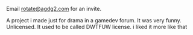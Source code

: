 Email rotate@agdg2.com for an invite. 

A project i made just for drama in a gamedev forum. It was very funny.
Unlicensed. It used to be called DWTFUW license. i liked it more like that


